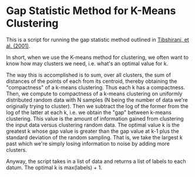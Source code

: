 # Gap Statistic Method for K-Means Clustering

This is a script for running the gap statistic method outlined in [Tibshirani, et al. (2001)](https://statweb.stanford.edu/~gwalther/gap).

In short, when we use the K-means method for clustering, we often want to know how may clusters we need, i.e. what's an optimal value for k.

The way this is accomplished is to sum, over all clusters, the sum of distances of the points of each from its centroid, thereby obtaining the "compactness" of a k-means clustering. Thus each k has a compactness. Then, we compute to compactness of a k-means clustering on uniformly distributed random data with N samples (N being the number of data we're originally trying to cluster). Then we subtract the log of the former from the log of the latter at each k, i.e. we obtain the "gap" between k-means clustering. This value is the amount of information gained from clustering the input data versus clustering random data. The optimal value k is the greatest k whose gap value is greater than the gap value at k-1 plus the standard deviation of the random sampling. That is, we take the largest k past which we're simply losing information to noise by adding more clusters.

Anyway, the script takes in a list of data and returns a list of labels to each datum. The optimal k is max(labels) + 1.

